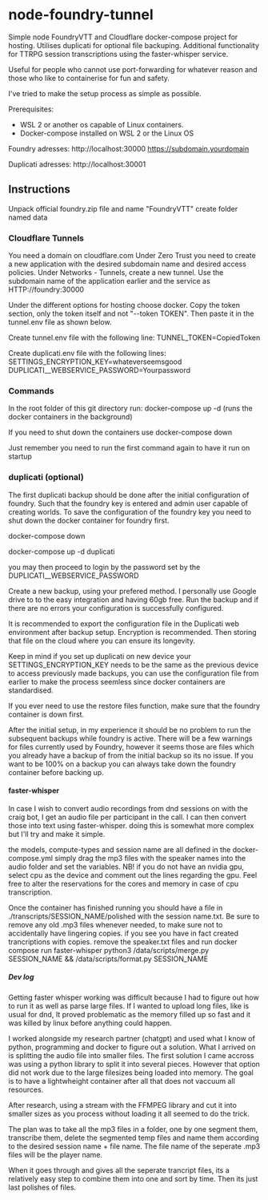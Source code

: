 # node-foundry-tunnel
 Simple node FoundryVTT and Cloudflare docker-compose project for hosting. 
 Utilises duplicati for optional file backuping.
 Additional functionality for TTRPG session transcriptions using the faster-whisper service.

 Useful for people who cannot use port-forwarding for whatever reason and those who like to containerise for fun and safety.

 I've tried to make the setup process as simple as possible. 

 Prerequisites:
 - WSL 2 or another os capable of Linux containers.
 - Docker-compose installed on WSL 2 or the Linux OS

Foundry adresses: 
http://localhost:30000
https://subdomain.yourdomain

Duplicati adresses:
http://localhost:30001


## Instructions
Unpack official foundry.zip file and name "FoundryVTT"
create folder named data

### Cloudflare Tunnels

You need a domain on cloudflare.com
Under Zero Trust you need to create a new application with the desired subdomain name and desired access policies.
Under Networks - Tunnels, create a new tunnel. Use the subdomain name of the application earlier and the service as HTTP://foundry:30000

Under the different options for hosting choose docker. Copy the token section, only the token itself and not "--token TOKEN". Then paste it in the tunnel.env file as shown below.

Create tunnel.env file with the following line:
TUNNEL_TOKEN=CopiedToken

Create duplicati.env file with the following lines:
SETTINGS_ENCRYPTION_KEY=whateverseemsgood
DUPLICATI__WEBSERVICE_PASSWORD=Yourpassword

### Commands

In the root folder of this git directory run:
docker-compose up -d (runs the docker containers in the background)

If you need to shut down the containers use
docker-compose down

Just remember you need to run the first command again to have it run on startup


### duplicati (optional)
The first duplicati backup should be done after the initial configuration of foundry. Such that the foundry key is entered and admin user capable of creating worlds.
To save the configuration of the foundry key you need to shut down the docker container for foundry first.

docker-compose down

docker-compose up -d duplicati

you may then proceed to login by the password set by the DUPLICATI__WEBSERVICE_PASSWORD

Create a new backup, using your prefered method. I personally use Google drive to to the easy integration and having 60gb free. Run the backup and if there are no errors your configuration is successfully configured.

It is recommended to export the configuration file in the Duplicati web environment after backup setup. Encryption is recommended. Then storing that file on the cloud where you can ensure its longevity.

Keep in mind if you set up duplicati on new device your SETTINGS_ENCRYPTION_KEY needs to be the same as the previous device to access previously made backups, you can use the configuration file from earlier to make the process seemless since docker containers are standardised.

If you ever need to use the restore files function, make sure that the foundry container is down first.

After the initial setup, in my experience it should be no problem to run the subsequent backups while foundry is active. There will be a few warnings for files currently used by Foundry, however it seems those are files which you already have a backup of from the initial backup so its no issue. If you want to be 100% on a backup you can always take down the foundry container before backing up.



#### faster-whisper
In case I wish to convert audio recordings from dnd sessions on with the craig bot, I get an audio file per participant in the call. I can then convert those into text using faster-whisper. doing this is somewhat more complex but I'll try and make it simple.

the models, compute-types and session name are all defined in the docker-compose.yml
simply drag the mp3 files with the speaker names into the audio folder and set the variables. 
NB! if you do not have an nvidia gpu, select cpu as the device and comment out the lines regarding the gpu. Feel free to alter the reservations for the cores and memory in case of cpu transcription. 

Once the container has finished running you should have a file in ./transcripts/SESSION_NAME/polished with the session name.txt.
Be sure to remove any old .mp3 files whenever needed, to make sure not to accidentally have lingering copies. if you see you have in fact created trancriptions with copies. remove the speaker.txt files and run docker compose run faster-whisper python3 /data/scripts/merge.py SESSION_NAME && /data/scripts/format.py SESSION_NAME


##### Dev log
Getting faster whisper working was difficult because I had to figure out how to run it as well as parse large files. If I wanted to upload long files, like is usual for dnd, It proved problematic as the memory filled up so fast and it was killed by linux before anything could happen. 

I worked alongside my research partner (chatgpt) and used what I know of python, programming and docker to figure out a solution. What I arrived on is splitting the audio  file into smaller files. The first solution I came accross was using a python library to split it into several pieces. However that option did not work due to the large filesizes being loaded into memory. The goal is to have a lightwheight container after all that does not vaccuum all resources. 

After research, using a stream with the FFMPEG library and cut it into smaller sizes as you process without loading it all seemed to do the trick. 

The plan was to take all the mp3 files in a folder, one by one segment them, transcribe them, delete the segmented temp files and name them according to the desired session name + file name. The file name of the seperate .mp3 files will be the player name. 

When it goes through and gives all the seperate trancript files, its a relatively easy step to combine them into one and sort by time. Then its just last polishes of files.



